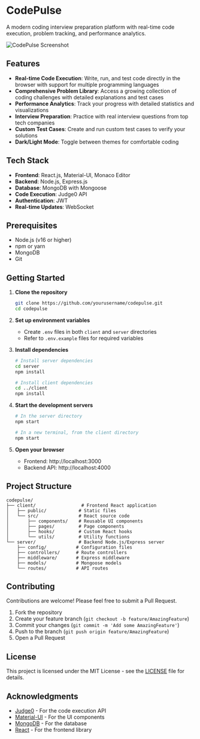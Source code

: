 # CodePulse

A modern coding interview preparation platform with real-time code execution, problem tracking, and performance analytics.

![CodePulse Screenshot](https://via.placeholder.com/1200x600/1e293b/ffffff?text=CodePulse+Screenshot)

## Features

- **Real-time Code Execution**: Write, run, and test code directly in the browser with support for multiple programming languages
- **Comprehensive Problem Library**: Access a growing collection of coding challenges with detailed explanations and test cases
- **Performance Analytics**: Track your progress with detailed statistics and visualizations
- **Interview Preparation**: Practice with real interview questions from top tech companies
- **Custom Test Cases**: Create and run custom test cases to verify your solutions
- **Dark/Light Mode**: Toggle between themes for comfortable coding

## Tech Stack

- **Frontend**: React.js, Material-UI, Monaco Editor
- **Backend**: Node.js, Express.js
- **Database**: MongoDB with Mongoose
- **Code Execution**: Judge0 API
- **Authentication**: JWT
- **Real-time Updates**: WebSocket

## Prerequisites

- Node.js (v16 or higher)
- npm or yarn
- MongoDB
- Git

## Getting Started

1. **Clone the repository**
   ```bash
   git clone https://github.com/yourusername/codepulse.git
   cd codepulse
   ```

2. **Set up environment variables**
   - Create `.env` files in both `client` and `server` directories
   - Refer to `.env.example` files for required variables

3. **Install dependencies**
   ```bash
   # Install server dependencies
   cd server
   npm install
   
   # Install client dependencies
   cd ../client
   npm install
   ```

4. **Start the development servers**
   ```bash
   # In the server directory
   npm start
   
   # In a new terminal, from the client directory
   npm start
   ```

5. **Open your browser**
   - Frontend: http://localhost:3000
   - Backend API: http://localhost:4000

## Project Structure

```
codepulse/
├── client/                 # Frontend React application
│   ├── public/            # Static files
│   └── src/               # React source code
│       ├── components/    # Reusable UI components
│       ├── pages/         # Page components
│       ├── hooks/         # Custom React hooks
│       └── utils/         # Utility functions
└── server/                # Backend Node.js/Express server
    ├── config/           # Configuration files
    ├── controllers/      # Route controllers
    ├── middleware/       # Express middleware
    ├── models/           # Mongoose models
    └── routes/           # API routes
```

## Contributing

Contributions are welcome! Please feel free to submit a Pull Request.

1. Fork the repository
2. Create your feature branch (`git checkout -b feature/AmazingFeature`)
3. Commit your changes (`git commit -m 'Add some AmazingFeature'`)
4. Push to the branch (`git push origin feature/AmazingFeature`)
5. Open a Pull Request

## License

This project is licensed under the MIT License - see the [LICENSE](LICENSE) file for details.

## Acknowledgments

- [Judge0](https://judge0.com/) - For the code execution API
- [Material-UI](https://material-ui.com/) - For the UI components
- [MongoDB](https://www.mongodb.com/) - For the database
- [React](https://reactjs.org/) - For the frontend library
